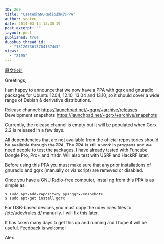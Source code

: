 ```yaml
---
ID: 269
title: "Csete给GNURadio提供的PPA"
author: scateu
date: 2014-03-14 13:35:19
post_excerpt: ""
layout: post
published: true
duoshuo_thread_id:
  - "1312073613704167463"
views:
  - "2195"
---
```

<p><a href="https://groups.google.com/forum/#!topic/gqrx/ALjNReW3RRE">原文出处</a></p>

<p>Greetings,</p>

<p>I am happy to announce that we now have a PPA with gqrx and gnuradio packages for Ubuntu 12.04, 12.10, 13.04 and 13.10, so it should cover a wide range of Debian &amp; derivative distributions.</p>

<p>Release channel: <a href="http://https://launchpad.net/~gqrx/+archive/releases">https://launchpad.net/~gqrx/+archive/releases</a>
Development snapshots: <a href="https://launchpad.net/~gqrx/+archive/snapshots">https://launchpad.net/~gqrx/+archive/snapshots</a></p>

<p>Currently, the release channel is empty but it will be populated when Gqrx 2.2 is released in a few days.</p>

<p>All dependencies that are not available from the official repositories should be available through the PPA. The PPA is still a work in progress and we need people to test the packages. I have already tested with Funcube Dongle Pro, Pro+ and rtlsdr. Will also test with USRP and HackRF later.</p>

<p>Before using this PPA you must make sure that any prior installations of gnuradio and gqrx (manually or via script) are removed or disabled.</p>

<p>Once you have a GNU Radio-free computer, installing from this PPA is as simple as:</p>

<pre><code>$ sudo apt-add-repository ppa:gqrx/snapshots
$ sudo apt-get install gqrx
</code></pre>

<p>For USB-based devices, you must copy the udev rules files to /etc/udev/rules.d/ manually. I will fix this later.</p>

<p>It has taken many days to get this up and running and I hope it will be useful. Feedback is welcome!</p>

<p>Alex</p>
